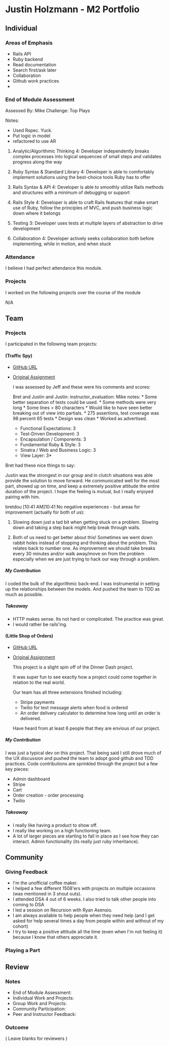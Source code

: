 # Justin Holzmann - M2 Portfolio

## Individual

### Areas of Emphasis

 * Rails API
 * Ruby backend
 * Read documentation
 * Search first/ask later
 * Collaboration
 * Github work practices
 *

### End of Module Assessment
Assessed By: Mike
Challenge: Top Plays

Notes:

* Used Rspec. Yuck.
* Put logic in model
* refactored to use AR

1. Analytic/Algorithmic Thinking
4: Developer independently breaks complex processes into logical sequences of small steps and validates progress along the way

2. Ruby Syntax & Standard Library
4: Developer is able to comfortably implement solutions using the best-choice tools Ruby has to offer

3. Rails Syntax & API
4: Developer is able to smoothly utilize Rails methods and structures with a minimum of debugging or support

4. Rails Style
4: Developer is able to craft Rails features that make smart use of Ruby, follow the principles of MVC, and push business logic down where it belongs

5. Testing
3: Developer uses tests at multiple layers of abstraction to drive development

6. Collaboration
4: Developer actively seeks collaboration both before implementing, while in motion, and when stuck

### Attendance

I believe I had perfect attendance this module.


### Projects

I worked on the following projects over the course of the module

N/A

## Team

### Projects

I participated in the following team projects:

#### (Traffic Spy)
* [GitHub URL](https://github.com/Jpease1020/traffic-spy)
* [Original Assignment](http://tutorials.jumpstartlab.com/projects/traffic_spy.html)

  I was assessed by Jeff and these were his comments and scores:

  Bret and Justin and Justin:
  instructor_evaluation: Mike
    notes:
      * Some better separation of tests could be used.
      * Some methods were very long
      * Some lines > 80 characters
      * Would like to have seen better breaking out of view into partials.
      * 275 assertions, test coverage was 98 percent 65 tests
      * Design was clean
      * Worked as advertised.

    *  Functional Expectations: 3
    *  Test-Driven Development: 3
    *  Encapsulation / Components: 3
    *  Fundamental Ruby & Style: 3
    *  Sinatra / Web and Business Logic: 3
    *  View Layer: 3*

Bret had these nice things to say:

Justin was the strongest in our group and in clutch situations was able provide the solution to move forward. He communicated well for the most part, showed up on time, and keep a extremely positive attitude the entire duration of the project. I hope the feeling is mutual, but I really enjoyed pairing with him.

bretdou [10:41 AM]10:41
No negative experiences - but areas for improvement (actually for both of us):

1. Slowing down just a tad bit when getting stuck on a problem. Slowing down and taking a step back might help break through walls.

2. Both of us need to get better about this! Sometimes we went down rabbit holes instead of stopping and thinking about the problem. This relates back to number one. As improvement we should take breaks every 30 minutes and/or walk away/move on from the problem especially when we are just trying to hack our way through a problem.

##### My Contribution

  I coded the bulk of the algorithmic back-end. I was instrumental in setting up
  the relationships between the models. And pushed the team to TDD as much as
  possible.

##### Takeaway

  * HTTP makes sense. Its not hard or complicated. The practice was great.
  * I would rather be rails'ing.

#### (Little Shop of Orders)
* [GitHub URL](https://github.com/rasensio1/faster_food)
* [Original Assignment](http://tutorials.jumpstartlab.com/projects/dinner_dash.html)

  This project is a slight spin off of the Dinner Dash project.

  It was super fun to see exactly how a project could come together in relation
  to the real world.

  Our team has all three extensions finished including:

  * Stripe payments
  * Twilio for text message alerts when food is ordered
  * An order delivery calculator to determine how long until an order is
  delivered.

  Have heard from at least 6 people that they are envious of our project.

##### My Contribution

  I was just a typical dev on this project. That being said I still drove much
  of the UX discussion and pushed the team to adopt good github and TDD
  practices. Code contributions are sprinkled through the project but a few key
  pieces:

  * Admin dashboard
  * Stripe
  * Cart
  * Order creation - order processing
  * Twilio

##### Takeaway

  * I really like having a product to show off.
  * I really like working on a high functioning team.
  * A lot of larger pieces are starting to fall in place as I see how they can
  interact. Admin functionality (its really just ruby inheritance).

## Community

### Giving Feedback

  * I'm the unofficial coffee maker.
  * I helped a few different 1508'ers with projects on multiple occasions (was
  mentioned in 3 shout outs).
  * I attended DSA 4 out of 6 weeks. I also tried to talk other people into coming to DSA
  * I led a session on Recursion with Ryan Asensio.
  * I am always available to help people when they need help (and I get asked
  for help several times a day from people within and without of my cohort)
  * I try to keep a positive attitude all the time (even when I'm not feeling it)
  because I know that others appreciate it.

### Playing a Part

## Review

### Notes

* End of Module Assessment:
* Individual Work and Projects:
* Group Work and Projects:
* Community Participation:
* Peer and Instructor Feedback:

### Outcome

( Leave blanks for reviewers )
